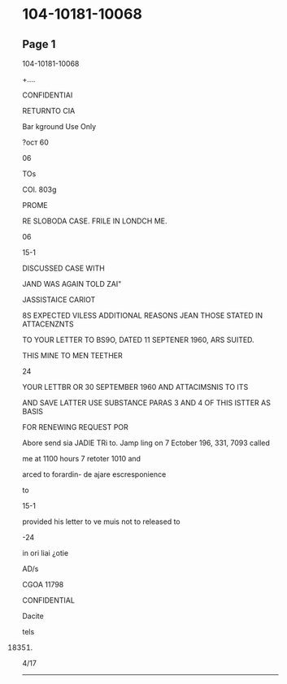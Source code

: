 # 104-10181-10068

## Page 1

104-10181-10068

+....

CONFIDENTIAI

RETURNTO CIA

Bar kground Use Only

?ост 60

06

TOs

COl. 803g

PROME

RE SLOBODA CASE. FRILE IN LONDCH ME.

06

15-1

DISCUSSED CASE WITH

JAND WAS AGAIN TOLD ZAI"

JASSISTAICE CARIOT

8S EXPECTED VILESS ADDITIONAL REASONS JEAN THOSE STATED IN ATTACENZNTS

TO YOUR LETTER TO BS9O, DATED 11 SEPTENER 1960, ARS SUITED.

THIS MINE TO MEN TEETHER

24

YOUR LETTBR OR 30 SEPTEMBER 1960 AND ATTACIMSNIS TO ITS

AND SAVE LATTER USE SUBSTANCE PARAS 3 AND 4 OF THIS ISTTER AS BASIS

FOR RENEWING REQUEST POR

Abore send sia JADlE TRi to. Jamp ling on 7 Ectober 196, 331, 7093 called

me at 1100 hours 7 retoter 1010 and

arced to forardin- de ajare escresponience

to

15-1

provided his letter to ve muis not to released to

-24

in ori liai ¿otie

AD/s

CGOA 11798

CONFIDENTIAL

Dacite

tels

18351)

4/17

---

